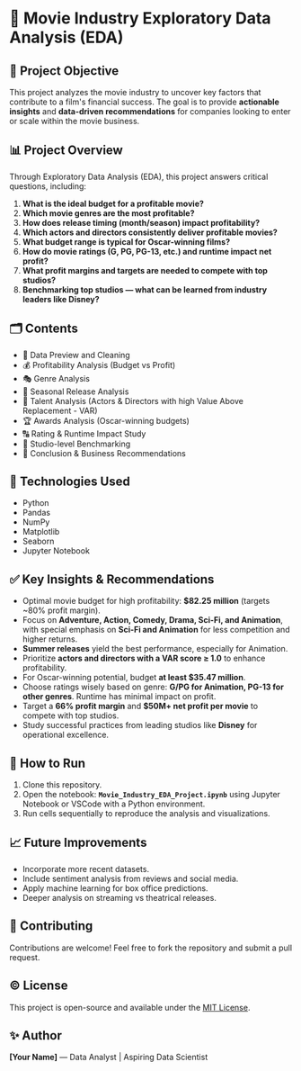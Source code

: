 
# 🎥 Movie Industry Exploratory Data Analysis (EDA)

## 📄 Project Objective
This project analyzes the movie industry to uncover key factors that contribute to a film's financial success. The goal is to provide **actionable insights** and **data-driven recommendations** for companies looking to enter or scale within the movie business.

## 📊 Project Overview
Through Exploratory Data Analysis (EDA), this project answers critical questions, including:

1. **What is the ideal budget for a profitable movie?**
2. **Which movie genres are the most profitable?**
3. **How does release timing (month/season) impact profitability?**
4. **Which actors and directors consistently deliver profitable movies?**
5. **What budget range is typical for Oscar-winning films?**
6. **How do movie ratings (G, PG, PG-13, etc.) and runtime impact net profit?**
7. **What profit margins and targets are needed to compete with top studios?**
8. **Benchmarking top studios — what can be learned from industry leaders like Disney?**

## 🗂️ Contents
- 📑 Data Preview and Cleaning
- 💰 Profitability Analysis (Budget vs Profit)
- 🎭 Genre Analysis
- 📆 Seasonal Release Analysis
- 🌟 Talent Analysis (Actors & Directors with high Value Above Replacement - VAR)
- 🏆 Awards Analysis (Oscar-winning budgets)
- 🔠 Rating & Runtime Impact Study
- 🏢 Studio-level Benchmarking
- 📌 Conclusion & Business Recommendations

## 🔧 Technologies Used
- Python
- Pandas
- NumPy
- Matplotlib
- Seaborn
- Jupyter Notebook

## ✅ Key Insights & Recommendations
- Optimal movie budget for high profitability: **$82.25 million** (targets ~80% profit margin).
- Focus on **Adventure, Action, Comedy, Drama, Sci-Fi, and Animation**, with special emphasis on **Sci-Fi and Animation** for less competition and higher returns.
- **Summer releases** yield the best performance, especially for Animation.
- Prioritize **actors and directors with a VAR score ≥ 1.0** to enhance profitability.
- For Oscar-winning potential, budget **at least $35.47 million**.
- Choose ratings wisely based on genre: **G/PG for Animation, PG-13 for other genres**. Runtime has minimal impact on profit.
- Target a **66% profit margin** and **$50M+ net profit per movie** to compete with top studios.
- Study successful practices from leading studios like **Disney** for operational excellence.

## 🚀 How to Run
1. Clone this repository.
2. Open the notebook: **`Movie_Industry_EDA_Project.ipynb`** using Jupyter Notebook or VSCode with a Python environment.
3. Run cells sequentially to reproduce the analysis and visualizations.

## 📈 Future Improvements
- Incorporate more recent datasets.
- Include sentiment analysis from reviews and social media.
- Apply machine learning for box office predictions.
- Deeper analysis on streaming vs theatrical releases.

## 🤝 Contributing
Contributions are welcome! Feel free to fork the repository and submit a pull request.

## ©️ License
This project is open-source and available under the [MIT License](LICENSE).

## ✨ Author
**[Your Name]** — Data Analyst | Aspiring Data Scientist
